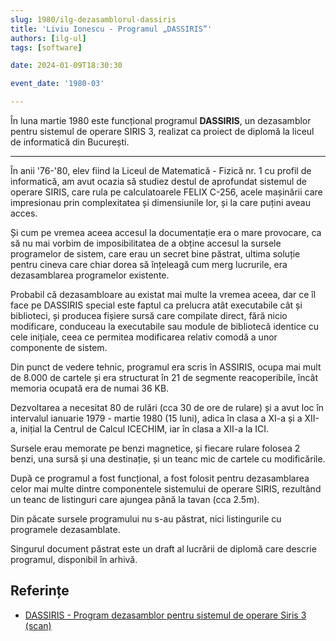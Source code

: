 ```yaml
---
slug: 1980/ilg-dezasamblorul-dassiris
title: 'Liviu Ionescu - Programul „DASSIRIS”'
authors: [ilg-ul]
tags: [software]

date: 2024-01-09T18:30:30

event_date: '1980-03'

---
```


În luna martie 1980 este funcțional programul **DASSIRIS**, un dezasamblor
pentru sistemul de operare SIRIS 3, realizat ca
proiect de diplomă la liceul de informatică din București.

<!-- truncate -->

---

În anii '76-'80, elev fiind la Liceul de Matematică - Fizică nr. 1
cu profil de informatică, am avut ocazia să studiez destul de aprofundat
sistemul de operare SIRIS, care rula pe calculatoarele FELIX C-256,
acele mașinării care impresionau prin complexitatea și dimensiunile lor,
și la care puțini aveau acces.

Și cum pe vremea aceea accesul la documentație era o mare provocare,
ca să nu mai vorbim de imposibilitatea de a obține accesul la sursele
programelor de sistem, care erau un
secret bine păstrat, ultima soluție pentru cineva care chiar
dorea să înțeleagă cum merg lucrurile, era dezasamblarea programelor
existente.

Probabil că dezasambloare au existat mai multe la vremea aceea, dar ce îl face
pe DASSIRIS special este faptul ca prelucra atât executabile cât și
biblioteci, și producea fișiere sursă care compilate
direct, fără nicio modificare, conduceau la executabile sau module
de bibliotecă identice cu cele inițiale,
ceea ce permitea modificarea relativ comodă a unor componente de sistem.

Din punct de vedere tehnic, programul era scris în ASSIRIS, ocupa
mai mult de 8.000 de cartele și era structurat în 21 de segmente
reacoperibile, încât memoria ocupată era de numai 36 KB.

Dezvoltarea a necesitat 80 de rulări (cca 30 de ore de rulare) și a
avut loc în intervalul ianuarie 1979 - martie 1980 (15 luni), adica
în clasa a XI-a și a XII-a, inițial la Centrul de Calcul ICECHIM, iar
în clasa a XII-a la ICI.

Sursele erau memorate pe benzi magnetice, și fiecare rulare
folosea 2 benzi, una sursă și una destinație, și un teanc mic de
cartele cu modificările.

După ce programul a fost funcțional, a fost folosit pentru
dezasamblarea celor mai multe dintre componentele sistemului
de operare SIRIS, rezultând un teanc de listinguri care ajungea
până la tavan (cca 2.5m).

Din păcate sursele programului nu s-au păstrat, nici listingurile
cu programele dezasamblate.

Singurul document păstrat este
un draft al lucrării de diplomă care descrie programul,
disponibil în arhivă.

## Referințe

- [DASSIRIS - Program dezasamblor pentru sistemul de operare Siris 3 (scan)](https://cronica-it.github.io/arhiva/#1980)
